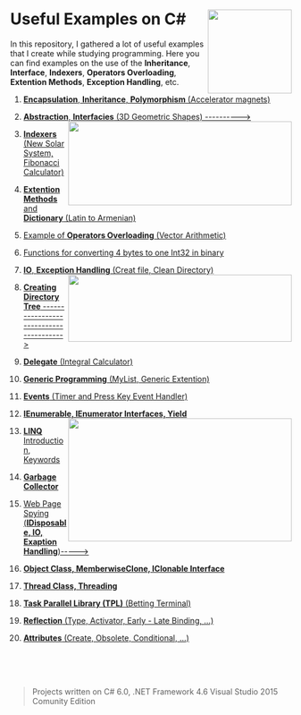 # Useful Examples on C#  <img src="https://cloud.githubusercontent.com/assets/24522089/21962098/41a510c8-db36-11e6-95ef-eb392a0a1919.png" align="right" width="150px" height="150px" /> 
In this repository, I gathered a lot of useful examples that I create while studying programming. Here you can find examples on the use of the **Inheritance**, **Interface**, **Indexers**, **Operators Overloading**, **Extention Methods**, **Exception Handling**,  etc.

1. [**Encapsulation**, **Inheritance**,  **Polymorphism** (Accelerator magnets)](https://github.com/tigranv/Useful-examples/tree/master/AcceleratorMagnets(InheritanceExample)) 

2. [**Abstraction**, **Interfacies** (3D Geometric Shapes) ---------->](https://github.com/tigranv/Useful-examples/tree/master/Geometric-Shapes-3D) <img src="https://cloud.githubusercontent.com/assets/24522089/22154134/c4504766-df43-11e6-8bf0-20dd4449a48d.PNG" align="right" width="400px" height="150px" />

3. [**Indexers** (New Solar System, Fibonacci Calculator)](https://github.com/tigranv/Useful-examples/tree/master/GalaxySolarSystem(Example%20of%20Indexers))

4. [**Extention Methods** and **Dictionary** (Latin to Armenian) ](https://github.com/tigranv/Useful-examples/tree/master/LatinToArmenianConverter)

5. [Example of **Operators Overloading** (Vector Arithmetic)](https://github.com/tigranv/Useful-examples/tree/master/Vector-Arithmetic)

6. [Functions for converting 4 bytes to one Int32 in binary](https://github.com/tigranv/Useful-examples/tree/master/From4BytesToInt32Methods)

7. [ **IO**, **Exception Handling** (Creat file, Clean Directory)](https://github.com/tigranv/Useful-examples/tree/master/WorkWithFiles) <img src="https://cloud.githubusercontent.com/assets/24522089/22175859/2c1eaaa8-e017-11e6-9694-17371ac3d4be.PNG" align="right" width="400px" height="120px" />


8. [**Creating Directory Tree** --------------------------------------->](https://github.com/tigranv/Useful-examples/tree/master/Directory%20Tree)  

9. [**Delegate** (Integral Calculator)](https://github.com/tigranv/Useful-examples/tree/master/Integral%20Calculator)

10. [**Generic Programming** (MyList, Generic Extention)](https://github.com/tigranv/Useful-examples/tree/master/GenericProgramming)

11. [**Events**  (Timer and Press Key Event Handler)](https://github.com/tigranv/Useful-examples/tree/master/EventDelegatExamples)

12. [**IEnumerable, IEnumerator Interfaces, Yield**](https://github.com/tigranv/Useful-examples/tree/master/Collections%20IEnumerable%20IEnumerator)  <img src="https://cloud.githubusercontent.com/assets/24522089/22568638/04730a4e-e9ae-11e6-9c86-c977235a33bf.gif" align="right" width="400px" height="220px" />


13. [**LINQ** Introduction, Keywords](https://github.com/tigranv/Useful-examples/tree/master/LINQ) 


14. [**Garbage Collector**](https://github.com/tigranv/Useful-examples/tree/master/Garbage%20Collector) 


15. [Web Page Spying (**IDisposable, IO, Exaption Handling**)----->](https://github.com/tigranv/Useful-examples/tree/master/Web%20Page%20Spying)

16. [**Object Class, MemberwiseClone, IClonable Interface**](https://github.com/tigranv/Useful_Examples/tree/master/ICloneable%20Object%20MemberwiseClone)


17. [**Thread Class, Threading**](https://github.com/tigranv/Useful_Examples/tree/master/Threads)

18. [**Task Parallel Library (TPL)** (Betting Terminal)](https://github.com/tigranv/BETTING-TERMINAL)

19. [**Reflection** (Type, Activator, Early - Late Binding, ...)](https://github.com/tigranv/Useful_Examples/tree/master/Reflection%20and%20Attributes)

20. [**Attributes** (Create, Obsolete, Conditional, ...)](https://github.com/tigranv/Useful_Examples/tree/master/Attributes)




<br>
<br>
<br>

> Projects written on C# 6.0, .NET Framework 4.6 Visual Studio 2015 Comunity Edition


